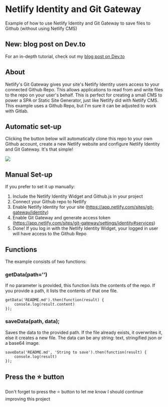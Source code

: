 # Netlify Identity and Git Gateway

Example of how to use Netlify Identity and Git Gateway to save files to Github (without using Netlify CMS)

## New: blog post on Dev.to
For an in-depth tutorial, check out my [blog post on Dev.to](https://dev.to/dashpilot/how-to-save-your-app-s-data-to-a-github-repo-without-any-server-side-code-using-netlify-s-git-gateway-3c32)

## About

Netlify's Git Gateway gives your site's Netlify Identity users access to your connected Github Repo. This allows applications to read from and write files to the repo on your user's behalf. This is perfect for creating a small CMS to power a SPA or Static Site Generator, just like Netlify did with Netlify CMS. This example uses a Github Repo, but I'm sure it can be adjusted to work with Gitlab.

## Automatic set-up

Clicking the button below will automatically clone this repo to your own Github account, create a new Netlify website and configure Netlify Identity and Git Gateway. It's that simple!

<a href="https://app.netlify.com/start/deploy?repository=https://github.com/dashpilot/netlify-identity-git-gateway&stack=cms"><img src="https://www.netlify.com/img/deploy/button.svg" /></a>


## Manual Set-up

If you prefer to set it up manually:

1. Include the Netlify Identity Widget and Github.js in your project
2. Connect your Github repo to Netlify
3. Enable Netlify Identity for your site (https://app.netlify.com/sites/git-gateway/identity)
4. Enable Git Gateway and generate access token (https://app.netlify.com/sites/git-gateway/settings/identity#services)
5. Done! If you log in with the Netlify Identity Widget, your logged in user will have access to the Github Repo

## Functions

The example consists of two functions:

### getData(path='')

If no parameter is provided, this function lists the contents of the repo. If you provide a path, it lists the contents of that one file.

```
getData('README.md').then(function(result) {
    console.log(result.content)
});
```

### saveData(path, data);

Saves the data to the provided path. If the file already exists, it overwrites it, else it creates a new file. The data can be any string: text, stringified json or a base64 image.

```
saveData('README.md', 'String to save').then(function(result) {
    console.log(result)
});
```

## Press the :star: button
Don't forget to press the :star: button to let me know I should continue improving this project
